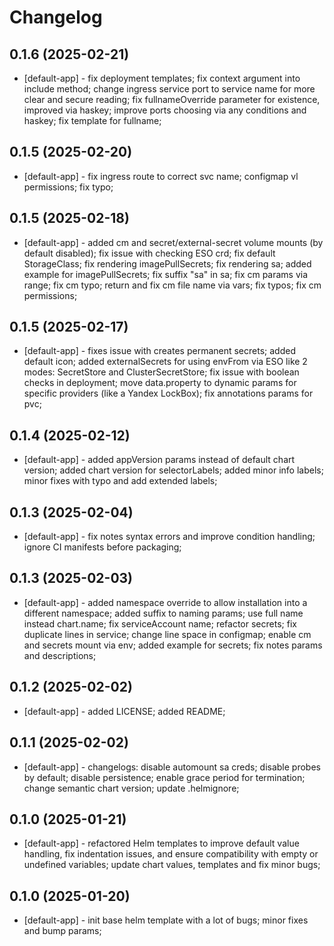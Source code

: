 # Changelog

## 0.1.6 (2025-02-21)
* [default-app] - fix deployment templates; fix context argument into include method; change ingress service port to service name for more clear and secure reading; fix fullnameOverride parameter for existence, improved via haskey; improve ports choosing via any conditions and haskey; fix template for fullname;

## 0.1.5 (2025-02-20)
* [default-app] - fix ingress route to correct svc name; configmap vl permissions; fix typo;

## 0.1.5 (2025-02-18)
* [default-app] - added cm and secret/external-secret volume mounts (by default disabled); fix issue with checking ESO crd; fix default StorageClass; fix rendering imagePullSecrets; fix rendering sa; added example for imagePullSecrets; fix suffix "sa" in sa; fix cm params via range; fix cm typo; return and fix cm file name via vars; fix typos; fix cm permissions;

## 0.1.5 (2025-02-17)
* [default-app] - fixes issue with creates permanent secrets; added default icon; added externalSecrets for using envFrom via ESO like 2 modes: SecretStore and ClusterSecretStore; fix issue with boolean checks in deployment; move data.property to dynamic params for specific providers (like a Yandex LockBox); fix annotations params for pvc;

## 0.1.4 (2025-02-12)
* [default-app] - added appVersion params instead of default chart version; added chart version for selectorLabels; added minor info labels; minor fixes with typo and add extended labels;

## 0.1.3 (2025-02-04)
* [default-app] - fix notes syntax errors and improve condition handling; ignore CI manifests before packaging;

## 0.1.3 (2025-02-03)
* [default-app] - added namespace override to allow installation into a different namespace; added suffix to naming params; use full name instead chart.name; fix serviceAccount name; refactor secrets; fix duplicate lines in service; change line space in configmap; enable cm and secrets mount via env; added example for secrets; fix notes params and descriptions;

## 0.1.2 (2025-02-02)
* [default-app] - added LICENSE; added README; 

## 0.1.1 (2025-02-02)
* [default-app] - changelogs: disable automount sa creds; disable probes by default; disable persistence; enable grace period for termination; change semantic chart version; update .helmignore;

## 0.1.0 (2025-01-21)
* [default-app] - refactored Helm templates to improve default value handling, fix indentation issues, and ensure compatibility with empty or undefined variables; update chart values, templates and fix minor bugs;

## 0.1.0 (2025-01-20)
* [default-app] - init base helm template with a lot of bugs; minor fixes and bump params;
